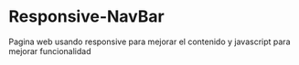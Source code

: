 # Responsive-NavBar
Pagina web usando responsive para mejorar el contenido y javascript para mejorar funcionalidad
